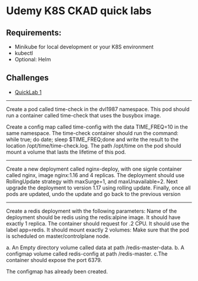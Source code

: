 # Udemy K8S CKAD quick labs

## Requirements:

- Minikube for local development or your K8S environment
- kubectl
- Optional: Helm

## Challenges

- [QuickLab 1](./exercise1/challenge.md)


---

Create a pod called time-check in the dvl1987 namespace. This pod should run a container called time-check that uses the busybox image.

   Create a config map called time-config with the data TIME_FREQ=10 in the same namespace.
   The time-check container should run the command: while true; do date; sleep $TIME_FREQ;done and write the result to the location /opt/time/time-check.log.
   The path /opt/time on the pod should mount a volume that lasts the lifetime of this pod.

---

Create a new deployment called nginx-deploy, with one signle container called nginx, image nginx:1.16 and 4 replicas. The deployment should use RollingUpdate strategy with maxSurge=1, and maxUnavailable=2.
Next upgrade the deployment to version 1.17 using rolling update.
Finally, once all pods are updated, undo the update and go back to the previous version

---

Create a redis deployment with the following parameters:
Name of the deployment should be redis using the redis:alpine image. It should have exactly 1 replica.
The container should request for .2 CPU. It should use the label app=redis.
It should mount exactly 2 volumes:
Make sure that the pod is scheduled on master/controlplane node.

a. An Empty directory volume called data at path /redis-master-data.
b. A configmap volume called redis-config at path /redis-master.
c.The container should expose the port 6379.


The configmap has already been created.